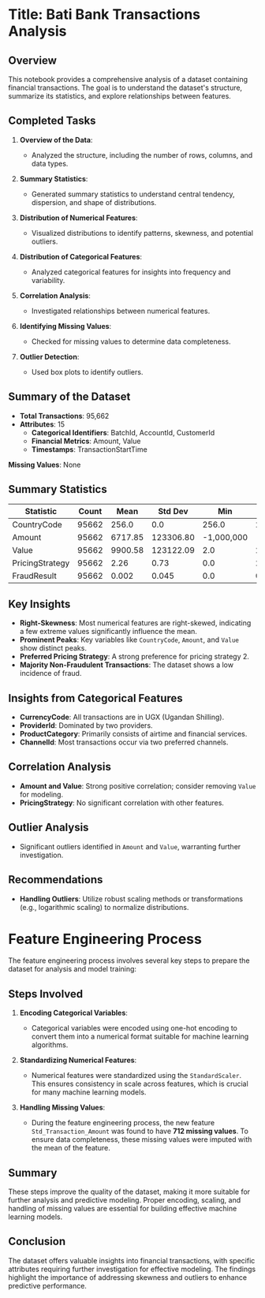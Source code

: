 # Title: Bati Bank Transactions Analysis

## Overview
This notebook provides a comprehensive analysis of a dataset containing financial transactions. The goal is to understand the dataset's structure, summarize its statistics, and explore relationships between features.

## Completed Tasks

1. **Overview of the Data**: 
   - Analyzed the structure, including the number of rows, columns, and data types.

2. **Summary Statistics**: 
   - Generated summary statistics to understand central tendency, dispersion, and shape of distributions.

3. **Distribution of Numerical Features**: 
   - Visualized distributions to identify patterns, skewness, and potential outliers.

4. **Distribution of Categorical Features**: 
   - Analyzed categorical features for insights into frequency and variability.

5. **Correlation Analysis**: 
   - Investigated relationships between numerical features.

6. **Identifying Missing Values**: 
   - Checked for missing values to determine data completeness.

7. **Outlier Detection**: 
   - Used box plots to identify outliers.

## Summary of the Dataset
- **Total Transactions**: 95,662
- **Attributes**: 15
  - **Categorical Identifiers**: BatchId, AccountId, CustomerId
  - **Financial Metrics**: Amount, Value
  - **Timestamps**: TransactionStartTime

**Missing Values**: None

## Summary Statistics
| Statistic          | Count   | Mean         | Std Dev      | Min          | 25%         | 50%          | 75%         | Max           |
|-------------------|---------|--------------|--------------|--------------|-------------|--------------|-------------|---------------|
| CountryCode       | 95662   | 256.0        | 0.0          | 256.0        | 256.0       | 256.0        | 256.0       | 256.0         |
| Amount            | 95662   | 6717.85      | 123306.80    | -1,000,000   | -50.0       | 1000.0       | 2800.0      | 9,880,000     |
| Value             | 95662   | 9900.58      | 123122.09    | 2.0          | 275.0       | 1000.0       | 5000.0      | 9,880,000     |
| PricingStrategy    | 95662   | 2.26         | 0.73         | 0.0          | 2.0         | 2.0          | 2.0         | 4.0           |
| FraudResult       | 95662   | 0.002        | 0.045        | 0.0          | 0.0         | 0.0          | 0.0         | 1.0           |

## Key Insights
- **Right-Skewness**: Most numerical features are right-skewed, indicating a few extreme values significantly influence the mean.
- **Prominent Peaks**: Key variables like `CountryCode`, `Amount`, and `Value` show distinct peaks.
- **Preferred Pricing Strategy**: A strong preference for pricing strategy 2.
- **Majority Non-Fraudulent Transactions**: The dataset shows a low incidence of fraud.

## Insights from Categorical Features
- **CurrencyCode**: All transactions are in UGX (Ugandan Shilling).
- **ProviderId**: Dominated by two providers.
- **ProductCategory**: Primarily consists of airtime and financial services.
- **ChannelId**: Most transactions occur via two preferred channels.

## Correlation Analysis
- **Amount and Value**: Strong positive correlation; consider removing `Value` for modeling.
- **PricingStrategy**: No significant correlation with other features.

## Outlier Analysis
- Significant outliers identified in `Amount` and `Value`, warranting further investigation.

## Recommendations
- **Handling Outliers**: Utilize robust scaling methods or transformations (e.g., logarithmic scaling) to normalize distributions.

# **Feature Engineering Process**

The feature engineering process involves several key steps to prepare the dataset for analysis and model training:

## **Steps Involved**

1. **Encoding Categorical Variables**:
   - Categorical variables were encoded using one-hot encoding to convert them into a numerical format suitable for machine learning algorithms.

2. **Standardizing Numerical Features**:
   - Numerical features were standardized using the `StandardScaler`. This ensures consistency in scale across features, which is crucial for many machine learning models.

3. **Handling Missing Values**:
   - During the feature engineering process, the new feature `Std_Transaction_Amount` was found to have **712 missing values**. To ensure data completeness, these missing values were imputed with the mean of the feature.

## **Summary**

These steps improve the quality of the dataset, making it more suitable for further analysis and predictive modeling. Proper encoding, scaling, and handling of missing values are essential for building effective machine learning models.

## Conclusion
The dataset offers valuable insights into financial transactions, with specific attributes requiring further investigation for effective modeling. The findings highlight the importance of addressing skewness and outliers to enhance predictive performance.